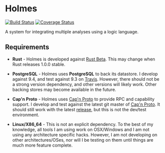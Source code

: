 # Holmes

[![Build Status](https://travis-ci.org/BinaryAnalysisPlatform/holmes.svg?branch=master)](https://travis-ci.org/BinaryAnalysisPlatform/holmes)
[![Coverage Status](https://coveralls.io/repos/BinaryAnalysisPlatform/holmes/badge.svg)](https://coveralls.io/r/BinaryAnalysisPlatform/holmes)


A system for integrating multiple analyses using a logic language.

## Requirements
* **Rust** - Holmes is developed against [Rust Beta](https://static.rust-lang.org/dist/rust-1.0.0-beta-x86_64-unknown-linux-gnu.tar.gz).
  This may change when Rust releases 1.0.0 stable.

* **PostgreSQL** - Holmes uses **PostgreSQL** to back its datastore.
  I develop against 9.4, and test against 9.3 on [Travis](https://travis-ci.org/maurer/holmes).
  However, there should not be a strong version dependency, and other versions will likely work.
  Other backing stores may become available in the future.

* **Cap'n Proto** - Holmes uses [Cap'n Proto](https://capnproto.org/) to provide RPC and capability support.
  I develop and test against the latest git master of [Cap'n Proto](https://github.com/sandstorm-io/capnproto).
  It should still work with the latest [release](https://capnproto.org/capnproto-c++-0.5.1.tar.gz), but this is not the dev/test environment.

* **Linux/X86_64** - This is not an explicit dependency.
  To the best of my knowledge, all tools I am using work on OSX/Windows and I am not using any architecture specific hacks.
  However, I am not developing on other architectures/OSes, nor will I be testing on them until things are much more feature complete.
